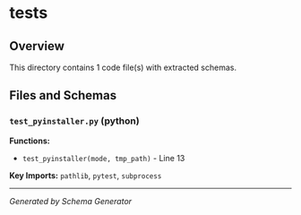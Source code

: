 # tests

## Overview

This directory contains 1 code file(s) with extracted schemas.

## Files and Schemas

### `test_pyinstaller.py` (python)

**Functions:**
- `test_pyinstaller(mode, tmp_path)` - Line 13

**Key Imports:** `pathlib`, `pytest`, `subprocess`

---
*Generated by Schema Generator*